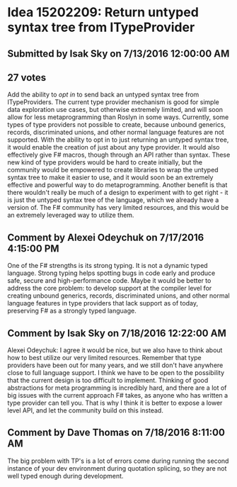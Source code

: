 # Idea 15202209: Return untyped syntax tree from ITypeProvider

## Submitted by Isak Sky on 7/13/2016 12:00:00 AM

## 27 votes

Add the ability to *opt in* to send back an untyped syntax tree from ITypeProviders. The current type provider mechanism is good for simple data exploration use cases, but otherwise extremely limited, and will soon allow for less metaprogramming than Roslyn in some ways. Currently, some types of type providers not possible to create, because unbound generics, records, discriminated unions, and other normal language features are not supported.
With the ability to opt in to just returning an untyped syntax tree, it would enable the creation of just about any type provider. It would also effectively give F# macros, though through an API rather than syntax.
These new kind of type providers would be hard to create initially, but the community would be empowered to create libraries to wrap the untyped syntax tree to make it easier to use, and it would soon be an extremely effective and powerful way to do metaprogramming.
Another benefit is that there wouldn't really be much of a design to experiment with to get right - it is just the untyped syntax tree of the language, which we already have a version of.
The F# community has very limited resources, and this would be an extremely leveraged way to utilize them.


## Comment by Alexei Odeychuk on 7/17/2016 4:15:00 PM

One of the F# strengths is its strong typing. It is not a dynamic typed language. Strong typing helps spotting bugs in code early and produce safe, secure and high-performance code. Maybe it would be better to address the core problem: to develop support at the compiler level for creating unbound generics, records, discriminated unions, and other normal language features in type providers that lack support as of today, preserving F# as a strongly typed language.

## Comment by Isak Sky on 7/18/2016 12:22:00 AM

Alexei Odeychuk: I agree it would be nice, but we also have to think about how to best utilize our very limited resources. Remember that type providers have been out for many years, and we still don't have anywhere close to full language support. I think we have to be open to the possibility that the current design is too difficult to implement.
Thinking of good abstractions for meta programming is incredibly hard, and there are a lot of big issues with the current approach F# takes, as anyone who has written a type provider can tell you. That is why I think it is better to expose a lower level API, and let the community build on this instead.

## Comment by Dave Thomas on 7/18/2016 8:11:00 AM

The big problem with TP's is a lot of errors come during running the second instance of your dev environment during quotation splicing, so they are not well typed enough during development.
